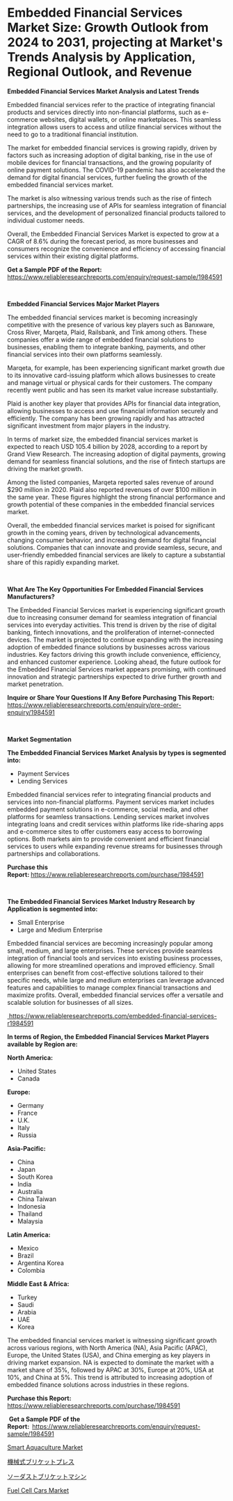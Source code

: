 <p><h1>Embedded Financial Services Market Size: Growth Outlook from 2024 to 2031, projecting at Market's Trends Analysis by Application, Regional Outlook, and Revenue</h1></p><p><strong>Embedded Financial Services Market Analysis and Latest Trends</strong></p>
<p><p>Embedded financial services refer to the practice of integrating financial products and services directly into non-financial platforms, such as e-commerce websites, digital wallets, or online marketplaces. This seamless integration allows users to access and utilize financial services without the need to go to a traditional financial institution.</p><p>The market for embedded financial services is growing rapidly, driven by factors such as increasing adoption of digital banking, rise in the use of mobile devices for financial transactions, and the growing popularity of online payment solutions. The COVID-19 pandemic has also accelerated the demand for digital financial services, further fueling the growth of the embedded financial services market.</p><p>The market is also witnessing various trends such as the rise of fintech partnerships, the increasing use of APIs for seamless integration of financial services, and the development of personalized financial products tailored to individual customer needs.</p><p>Overall, the Embedded Financial Services Market is expected to grow at a CAGR of 8.6% during the forecast period, as more businesses and consumers recognize the convenience and efficiency of accessing financial services within their existing digital platforms.</p></p>
<p><strong>Get a Sample PDF of the Report:&nbsp;</strong> <a href="https://www.reliableresearchreports.com/enquiry/request-sample/1984591">https://www.reliableresearchreports.com/enquiry/request-sample/1984591</a></p>
<p>&nbsp;</p>
<p><strong>Embedded Financial Services Major Market Players</strong></p>
<p><p>The embedded financial services market is becoming increasingly competitive with the presence of various key players such as Banxware, Cross River, Marqeta, Plaid, Railsbank, and Tink among others. These companies offer a wide range of embedded financial solutions to businesses, enabling them to integrate banking, payments, and other financial services into their own platforms seamlessly.</p><p>Marqeta, for example, has been experiencing significant market growth due to its innovative card-issuing platform which allows businesses to create and manage virtual or physical cards for their customers. The company recently went public and has seen its market value increase substantially.</p><p>Plaid is another key player that provides APIs for financial data integration, allowing businesses to access and use financial information securely and efficiently. The company has been growing rapidly and has attracted significant investment from major players in the industry.</p><p>In terms of market size, the embedded financial services market is expected to reach USD 105.4 billion by 2028, according to a report by Grand View Research. The increasing adoption of digital payments, growing demand for seamless financial solutions, and the rise of fintech startups are driving the market growth.</p><p>Among the listed companies, Marqeta reported sales revenue of around $290 million in 2020. Plaid also reported revenues of over $100 million in the same year. These figures highlight the strong financial performance and growth potential of these companies in the embedded financial services market.</p><p>Overall, the embedded financial services market is poised for significant growth in the coming years, driven by technological advancements, changing consumer behavior, and increasing demand for digital financial solutions. Companies that can innovate and provide seamless, secure, and user-friendly embedded financial services are likely to capture a substantial share of this rapidly expanding market.</p></p>
<p>&nbsp;</p>
<p><strong>What Are The Key Opportunities For Embedded Financial Services Manufacturers?</strong></p>
<p><p>The Embedded Financial Services market is experiencing significant growth due to increasing consumer demand for seamless integration of financial services into everyday activities. This trend is driven by the rise of digital banking, fintech innovations, and the proliferation of internet-connected devices. The market is projected to continue expanding with the increasing adoption of embedded finance solutions by businesses across various industries. Key factors driving this growth include convenience, efficiency, and enhanced customer experience. Looking ahead, the future outlook for the Embedded Financial Services market appears promising, with continued innovation and strategic partnerships expected to drive further growth and market penetration.</p></p>
<p><strong>Inquire or Share Your Questions If Any Before Purchasing This Report:</strong> <a href="https://www.reliableresearchreports.com/enquiry/pre-order-enquiry/1984591">https://www.reliableresearchreports.com/enquiry/pre-order-enquiry/1984591</a></p>
<p>&nbsp;</p>
<p><strong>Market Segmentation</strong></p>
<p><strong>The Embedded Financial Services Market Analysis by types is segmented into:</strong></p>
<p><ul><li>Payment Services</li><li>Lending Services</li></ul></p>
<p><p>Embedded financial services refer to integrating financial products and services into non-financial platforms. Payment services market includes embedded payment solutions in e-commerce, social media, and other platforms for seamless transactions. Lending services market involves integrating loans and credit services within platforms like ride-sharing apps and e-commerce sites to offer customers easy access to borrowing options. Both markets aim to provide convenient and efficient financial services to users while expanding revenue streams for businesses through partnerships and collaborations.</p></p>
<p><strong>Purchase this Report:&nbsp;</strong><a href="https://www.reliableresearchreports.com/purchase/1984591">https://www.reliableresearchreports.com/purchase/1984591</a></p>
<p>&nbsp;</p>
<p><strong>The Embedded Financial Services Market Industry Research by Application is segmented into:</strong></p>
<p><ul><li>Small Enterprise</li><li>Large and Medium Enterprise</li></ul></p>
<p><p>Embedded financial services are becoming increasingly popular among small, medium, and large enterprises. These services provide seamless integration of financial tools and services into existing business processes, allowing for more streamlined operations and improved efficiency. Small enterprises can benefit from cost-effective solutions tailored to their specific needs, while large and medium enterprises can leverage advanced features and capabilities to manage complex financial transactions and maximize profits. Overall, embedded financial services offer a versatile and scalable solution for businesses of all sizes.</p></p>
<p><a href="https://www.reliableresearchreports.com/embedded-financial-services-r1984591">&nbsp;https://www.reliableresearchreports.com/embedded-financial-services-r1984591</a></p>
<p><strong>In terms of Region, the Embedded Financial Services Market Players available by Region are:</strong></p>
<p>
    <p> <strong> North America: </strong>
        <ul>
            <li>United States</li>
            <li>Canada</li>
        </ul>
        </p> 
    <p> <strong> Europe: </strong>
        <ul>
            <li>Germany</li>
            <li>France</li>
            <li>U.K.</li>
            <li>Italy</li>
            <li>Russia</li>
        </ul>
        </p> 
    <p> <strong> Asia-Pacific: </strong>
        <ul>
            <li>China</li>
            <li>Japan</li>
            <li>South Korea</li>
            <li>India</li>
            <li>Australia</li>
            <li>China Taiwan</li>
            <li>Indonesia</li>
            <li>Thailand</li>
            <li>Malaysia</li>
        </ul>
        </p> 
    <p> <strong> Latin America: </strong>
        <ul>
            <li>Mexico</li>
            <li>Brazil</li>
            <li>Argentina Korea</li>
            <li>Colombia</li>
        </ul>
        </p> 
    <p> <strong> Middle East & Africa: </strong>
        <ul>
            <li>Turkey</li>
            <li>Saudi</li>
            <li>Arabia</li>
            <li>UAE</li>
            <li>Korea</li>
        </ul>
    </p>
    </p>
<p><p>The embedded financial services market is witnessing significant growth across various regions, with North America (NA), Asia Pacific (APAC), Europe, the United States (USA), and China emerging as key players in driving market expansion. NA is expected to dominate the market with a market share of 35%, followed by APAC at 30%, Europe at 20%, USA at 10%, and China at 5%. This trend is attributed to increasing adoption of embedded finance solutions across industries in these regions.</p></p>
<p><strong>Purchase this Report: </strong><a href="https://www.reliableresearchreports.com/purchase/1984591">https://www.reliableresearchreports.com/purchase/1984591</a></p>
<p>&nbsp;<strong>Get a Sample PDF of the Report:&nbsp;&nbsp;</strong><a href="https://www.reliableresearchreports.com/enquiry/request-sample/1984591">https://www.reliableresearchreports.com/enquiry/request-sample/1984591</a></p>
<p><strong></strong></p>
<p><p><a href="https://www.linkedin.com/pulse/smart-aquaculture-market-report-reveals-latest-trends-growth-gwodf?trackingId=zxJwYWCHwBZOfzg0IFgHwQ%3D%3D">Smart Aquaculture Market</a></p><p><a href="https://github.com/LeanneBruen2023/Market-Research-Report-List-1/blob/main/449181528185.md">機械式ブリケットプレス</a></p><p><a href="https://github.com/cnnriuez22368/Market-Research-Report-List-2/blob/main/688647028184.md">ソーダストブリケットマシン</a></p><p><a href="https://www.linkedin.com/pulse/fuel-cell-cars-market-insight-trends-growth-forecasted-from-2024-vp2ef?trackingId=Gjtj2DqG2thSJ8VU54y1Nw%3D%3D">Fuel Cell Cars Market</a></p></p>
